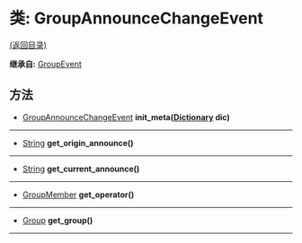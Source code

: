 # 类: GroupAnnounceChangeEvent  
[(返回目录)](README.md)  
  
**继承自:** [GroupEvent](GroupEvent.md)  
  
## 方法 
  
- [GroupAnnounceChangeEvent](GroupAnnounceChangeEvent.md) **init_meta([Dictionary](https://docs.godotengine.org/en/latest/classes/class_dictionary.html) dic)**  
  
---  
  
- [String](https://docs.godotengine.org/en/latest/classes/class_string.html) **get_origin_announce()**  
  
---  
  
- [String](https://docs.godotengine.org/en/latest/classes/class_string.html) **get_current_announce()**  
  
---  
  
- [GroupMember](GroupMember.md) **get_operator()**  
  
---  
  
- [Group](Group.md) **get_group()**  
  
---  
  

